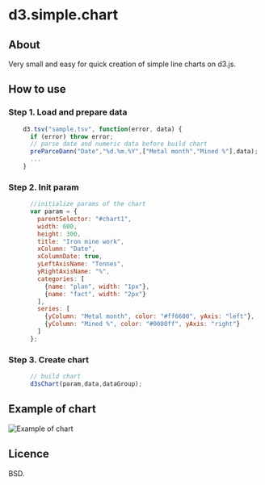 # d3.simple.chart

## About
Very small and easy for quick creation of simple line charts on d3.js.

## How to use
### Step 1. Load and prepare data
```js
    d3.tsv("sample.tsv", function(error, data) {
      if (error) throw error;
      // parse date and numeric data before build chart
      preParceDann("Date","%d.%m.%Y",["Metal month","Mined %"],data);
      ...
    }
```
### Step 2. Init param
```js
      //initialize params of the chart
      var param = {
        parentSelector: "#chart1",
        width: 600,
        height: 300,
        title: "Iron mine work",
        xColumn: "Date",
        xColumnDate: true,
        yLeftAxisName: "Tonnes",
        yRightAxisName: "%",
        categories: [
          {name: "plan", width: "1px"},
          {name: "fact", width: "2px"}
        ],
        series: [
          {yColumn: "Metal month", color: "#ff6600", yAxis: "left"},
          {yColumn: "Mined %", color: "#0080ff", yAxis: "right"}
        ]
      };
```
### Step 3. Create chart
```js
      // build chart
      d3sChart(param,data,dataGroup);
```
## Example of chart
![Example of chart](https://cloud.githubusercontent.com/assets/20028214/16200289/8118c198-372e-11e6-89b5-da5072c648da.png)

## Licence
BSD.

